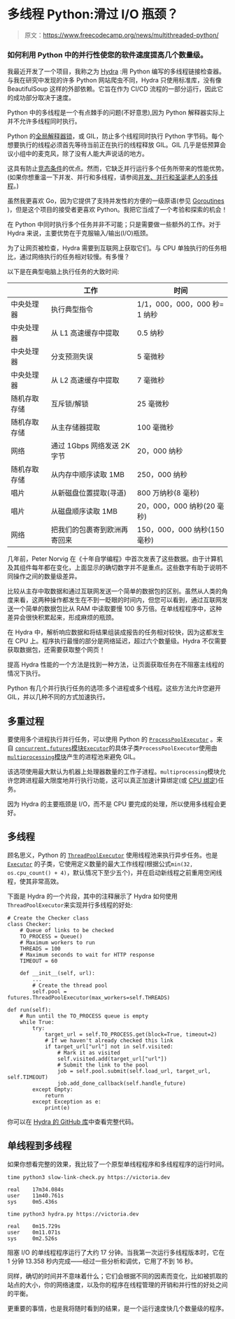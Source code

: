# 多线程 Python:滑过 I/O 瓶颈？

> 原文：<https://www.freecodecamp.org/news/multithreaded-python/>

### 如何利用 Python 中的并行性使您的软件速度提高几个数量级。

我最近开发了一个项目，我称之为 [Hydra](https://github.com/victoriadrake/hydra-link-checker) :用 Python 编写的多线程链接检查器。与我在研究中发现的许多 Python 网站爬虫不同，Hydra 只使用标准库，没有像 BeautifulSoup 这样的外部依赖。它旨在作为 CI/CD 流程的一部分运行，因此它的成功部分取决于速度。

Python 中的多线程是一个有点棘手的问题(不好意思),因为 Python 解释器实际上并不允许多线程同时执行。

Python 的[全局解释器锁](https://wiki.python.org/moin/GlobalInterpreterLock)，或 GIL，防止多个线程同时执行 Python 字节码。每个想要执行的线程必须首先等待当前正在执行的线程释放 GIL。GIL 几乎是低预算会议小组中的麦克风，除了没有人能大声说话的地方。

这具有防止[竞态条件](https://en.wikipedia.org/wiki/Race_condition)的优点。然而，它缺乏并行运行多个任务所带来的性能优势。(如果你想重温一下并发、并行和多线程，请参阅[并发、并行和圣诞老人的多线程](https://victoria.dev/blog/concurrency-parallelism-and-the-many-threads-of-santa-claus/)。)

虽然我更喜欢 Go，因为它提供了支持并发性的方便的一级原语(参见 [Goroutines](https://tour.golang.org/concurrency/1) )，但是这个项目的接受者更喜欢 Python。我把它当成了一个考验和探索的机会！

在 Python 中同时执行多个任务并非不可能；只是需要做一些额外的工作。对于 Hydra 来说，主要优势在于克服输入/输出(I/O)瓶颈。

为了让网页被检查，Hydra 需要到互联网上获取它们。与 CPU 单独执行的任务相比，通过网络执行的任务相对较慢。有多慢？

以下是在典型电脑上执行任务的大致时间:

|  | 工作 | 时间 |
| --- | --- | --- |
| 中央处理器 | 执行典型指令 | 1/1，000，000，000 秒= 1 纳秒 |
| 中央处理器 | 从 L1 高速缓存中提取 | 0.5 纳秒 |
| 中央处理器 | 分支预测失误 | 5 毫微秒 |
| 中央处理器 | 从 L2 高速缓存中提取 | 7 毫微秒 |
| 随机存取存储 | 互斥锁/解锁 | 25 毫微秒 |
| 随机存取存储 | 从主存储器提取 | 100 毫微秒 |
| 网络 | 通过 1Gbps 网络发送 2K 字节 | 20，000 纳秒 |
| 随机存取存储 | 从内存中顺序读取 1MB | 250，000 纳秒 |
| 唱片 | 从新磁盘位置提取(寻道) | 800 万纳秒(8 毫秒) |
| 唱片 | 从磁盘顺序读取 1MB | 20，000，000 纳秒(20 毫秒) |
| 网络 | 把我们的包裹寄到欧洲再寄回来 | 150，000，000 纳秒(150 毫秒) |

几年前，Peter Norvig 在《十年自学编程》中首次发表了这些数据。由于计算机及其组件每年都在变化，上面显示的确切数字并不是重点。这些数字有助于说明不同操作之间的数量级差异。

比较从主存中取数据和通过互联网发送一个简单的数据包的区别。虽然从人类的角度来看，这两种操作都发生在不到一眨眼的时间内，但您可以看到，通过互联网发送一个简单的数据包比从 RAM 中读取要慢 100 多万倍。在单线程程序中，这种差异会很快积累起来，形成麻烦的瓶颈。

在 Hydra 中，解析响应数据和将结果组装成报告的任务相对较快，因为这都发生在 CPU 上。程序执行最慢的部分是网络延迟，超过六个数量级。Hydra 不仅需要获取数据包，还需要获取整个网页！

提高 Hydra 性能的一个方法是找到一种方法，让页面获取任务在不阻塞主线程的情况下执行。

Python 有几个并行执行任务的选项:多个进程或多个线程。这些方法允许您避开 GIL，并以几种不同的方式加速执行。

## 多重过程

要使用多个进程执行并行任务，可以使用 Python 的 [`ProcessPoolExecutor`](https://docs.python.org/3/library/concurrent.futures.html#concurrent.futures.ProcessPoolExecutor) 。来自 [`concurrent.futures`模块](https://docs.python.org/3/library/concurrent.futures.html)[`Executor`](https://docs.python.org/3/library/concurrent.futures.html#concurrent.futures.Executor)的具体子类`ProcessPoolExecutor`使用由 [`multiprocessing`模块](https://docs.python.org/3/library/multiprocessing.html#module-multiprocessing)产生的进程池来避免 GIL。

该选项使用最大默认为机器上处理器数量的工作子进程。`multiprocessing`模块允许您跨进程最大限度地并行执行功能，这可以真正加速计算绑定(或 [CPU 绑定](https://en.wikipedia.org/wiki/CPU-bound))任务。

因为 Hydra 的主要瓶颈是 I/O，而不是 CPU 要完成的处理，所以使用多线程会更好。

## 多线程

顾名思义，Python 的 [`ThreadPoolExecutor`](https://docs.python.org/3/library/concurrent.futures.html#concurrent.futures.ThreadPoolExecutor) 使用线程池来执行异步任务。也是 [`Executor`](https://docs.python.org/3/library/concurrent.futures.html#concurrent.futures.Executor) 的子类，它使用定义数量的最大工作线程(根据公式`min(32, os.cpu_count() + 4)`，默认情况下至少五个)，并在启动新线程之前重用空闲线程，使其非常高效。

下面是 Hydra 的一个片段，其中的注释展示了 Hydra 如何使用`ThreadPoolExecutor`来实现并行多线程的好处:

```
# Create the Checker class
class Checker:
    # Queue of links to be checked
    TO_PROCESS = Queue()
    # Maximum workers to run
    THREADS = 100
    # Maximum seconds to wait for HTTP response
    TIMEOUT = 60

    def __init__(self, url):
        ...
        # Create the thread pool
        self.pool = futures.ThreadPoolExecutor(max_workers=self.THREADS)

def run(self):
    # Run until the TO_PROCESS queue is empty
    while True:
        try:
            target_url = self.TO_PROCESS.get(block=True, timeout=2)
            # If we haven't already checked this link
            if target_url["url"] not in self.visited:
                # Mark it as visited
                self.visited.add(target_url["url"])
                # Submit the link to the pool
                job = self.pool.submit(self.load_url, target_url, self.TIMEOUT)
                job.add_done_callback(self.handle_future)
        except Empty:
            return
        except Exception as e:
            print(e) 
```

你可以在 [Hydra 的 GitHub 库](https://github.com/victoriadrake/hydra-link-checker)中查看完整代码。

## 单线程到多线程

如果你想看完整的效果，我比较了一个原型单线程程序和多线程程序的运行时间。

```
time python3 slow-link-check.py https://victoria.dev

real    17m34.084s
user    11m40.761s
sys     0m5.436s

time python3 hydra.py https://victoria.dev

real    0m15.729s
user    0m11.071s
sys     0m2.526s 
```

阻塞 I/O 的单线程程序运行了大约 17 分钟。当我第一次运行多线程版本时，它在 1 分钟 13.358 秒内完成——经过一些分析和调优，它用了不到 16 秒。

同样，确切的时间并不意味着什么；它们会根据不同的因素而变化，比如被抓取的站点的大小，你的网络速度，以及你的程序在线程管理的开销和并行性的好处之间的平衡。

更重要的事情，也是我将随时看到的结果，是一个运行速度快几个数量级的程序。